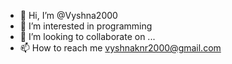 - 👋 Hi, I’m @Vyshna2000
- 👀 I’m interested in programming
- 💞️ I’m looking to collaborate on ...
- 📫 How to reach me vyshnaknr2000@gmail.com

<!---
Vyshna2000/Vyshna2000 is a ✨ special ✨ repository because its `README.md` (this file) appears on your GitHub profile.
You can click the Preview link to take a look at your changes.
--->
